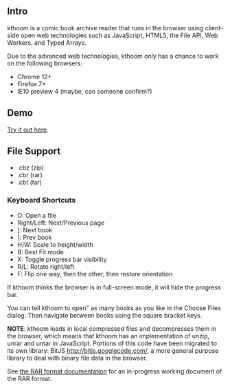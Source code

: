 ## Intro ##

kthoom is a comic book archive reader that runs in the browser using client-side open web technologies such as JavaScript, HTML5, the File API, Web Workers, and Typed Arrays.

Due to the advanced web technologies, kthoom only has a chance to work on the following browsers:

  * Chrome 12+
  * Firefox 7+
  * IE10 preview 4 (maybe, can someone confirm?)

## Demo ##

[Try it out here](http://kthoom.googlecode.com/hg/index.html).

## File Support ##

  * .cbz (zip)
  * .cbr (rar)
  * .cbt (tar)

### Keyboard Shortcuts ###

  * O: Open a file
  * Right/Left: Next/Previous page
  * ]: Next book
  * [: Prev book
  * H/W: Scale to height/width
  * B: Best Fit mode
  * X: Toggle progress bar visibility
  * R/L: Rotate right/left
  * F: Flip one way, then the other, then restore orientation

If kthoom thinks the browser is in full-screen mode, it will hide the progress bar.

You can tell kthoom to open" as many books as you like in the Choose Files dialog.  Then navigate between books using the square bracket keys.

**NOTE**: kthoom loads in local compressed files and decompresses them in the browser, which means that kthoom has an implementation of unzip, unrar and untar in JavaScript.  Portions of this code have been migrated to its own library: BitJS http://bitjs.googlecode.com/, a more general purpose library to deal with binary file data in the browser.

See [the RAR format documentation](http://kthoom.googlecode.com/hg/docs/unrar.html) for an in-progress working document of the RAR format.